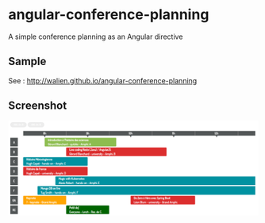 # angular-conference-planning
A simple conference planning as an Angular directive

## Sample

See : http://walien.github.io/angular-conference-planning

## Screenshot

![Screenshot1](/doc/screenshot1.png)

